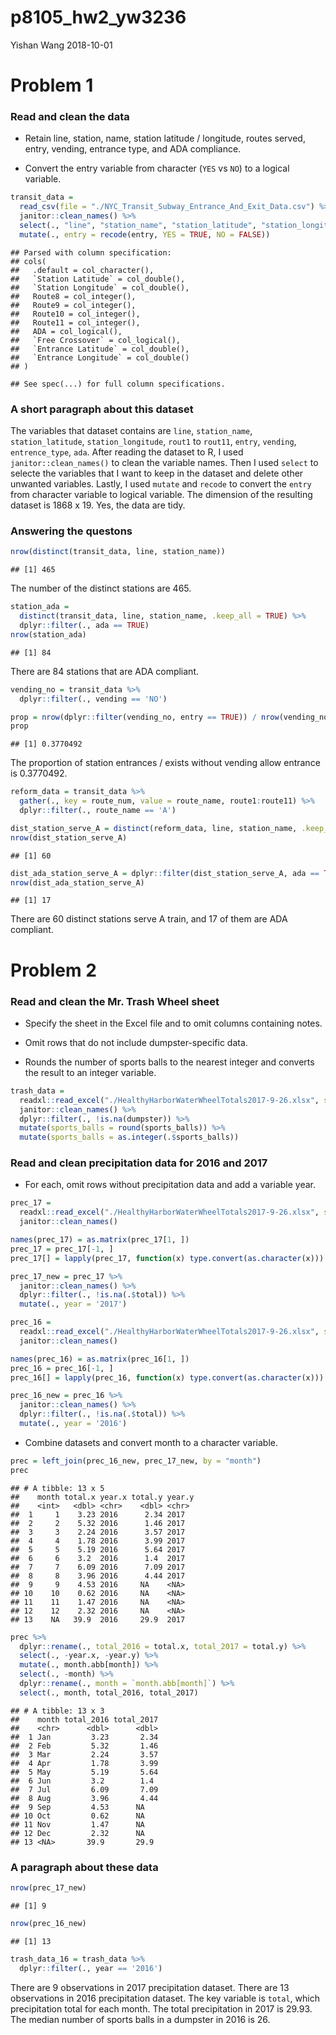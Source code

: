 p8105\_hw2\_yw3236
================
Yishan Wang
2018-10-01

Problem 1
=========

### Read and clean the data

-   Retain line, station, name, station latitude / longitude, routes served, entry, vending, entrance type, and ADA compliance.

-   Convert the entry variable from character (`YES` vs `NO`) to a logical variable.

``` r
transit_data = 
  read_csv(file = "./NYC_Transit_Subway_Entrance_And_Exit_Data.csv") %>% 
  janitor::clean_names() %>% 
  select(., "line", "station_name", "station_latitude", "station_longitude", "route1":"route11", "entry", "vending", "entrance_type", "ada") %>%
  mutate(., entry = recode(entry, YES = TRUE, NO = FALSE))
```

    ## Parsed with column specification:
    ## cols(
    ##   .default = col_character(),
    ##   `Station Latitude` = col_double(),
    ##   `Station Longitude` = col_double(),
    ##   Route8 = col_integer(),
    ##   Route9 = col_integer(),
    ##   Route10 = col_integer(),
    ##   Route11 = col_integer(),
    ##   ADA = col_logical(),
    ##   `Free Crossover` = col_logical(),
    ##   `Entrance Latitude` = col_double(),
    ##   `Entrance Longitude` = col_double()
    ## )

    ## See spec(...) for full column specifications.

### A short paragraph about this dataset

The variables that dataset contains are `line`, `station_name`, `station_latitude`, `station_longitude`, `rout1` to `rout11`, `entry`, `vending`, `entrence_type`, `ada`. After reading the dataset to R, I used `janitor::clean_names()` to clean the variable names. Then I used `select` to selecte the variables that I want to keep in the dataset and delete other unwanted variables. Lastly, I used `mutate` and `recode` to convert the `entry` from character variable to logical variable. The dimension of the resulting dataset is 1868 x 19. Yes, the data are tidy.

### Answering the questons

``` r
nrow(distinct(transit_data, line, station_name))
```

    ## [1] 465

The number of the distinct stations are 465.

``` r
station_ada = 
  distinct(transit_data, line, station_name, .keep_all = TRUE) %>%
  dplyr::filter(., ada == TRUE)
nrow(station_ada)
```

    ## [1] 84

There are 84 stations that are ADA compliant.

``` r
vending_no = transit_data %>%
  dplyr::filter(., vending == 'NO')

prop = nrow(dplyr::filter(vending_no, entry == TRUE)) / nrow(vending_no)
prop
```

    ## [1] 0.3770492

The proportion of station entrances / exists without vending allow entrance is 0.3770492.

``` r
reform_data = transit_data %>%
  gather(., key = route_num, value = route_name, route1:route11) %>%
  dplyr::filter(., route_name == 'A')

dist_station_serve_A = distinct(reform_data, line, station_name, .keep_all = TRUE)
nrow(dist_station_serve_A)
```

    ## [1] 60

``` r
dist_ada_station_serve_A = dplyr::filter(dist_station_serve_A, ada == TRUE)
nrow(dist_ada_station_serve_A)
```

    ## [1] 17

There are 60 distinct stations serve A train, and 17 of them are ADA compliant.

Problem 2
=========

### Read and clean the Mr. Trash Wheel sheet

-   Specify the sheet in the Excel file and to omit columns containing notes.

-   Omit rows that do not include dumpster-specific data.

-   Rounds the number of sports balls to the nearest integer and converts the result to an integer variable.

``` r
trash_data = 
  readxl::read_excel("./HealthyHarborWaterWheelTotals2017-9-26.xlsx", sheet = 1, range = cellranger::cell_cols("A:N")) %>% 
  janitor::clean_names() %>%
  dplyr::filter(., !is.na(dumpster)) %>%
  mutate(sports_balls = round(sports_balls)) %>%
  mutate(sports_balls = as.integer(.$sports_balls))
```

### Read and clean precipitation data for 2016 and 2017

-   For each, omit rows without precipitation data and add a variable year.

``` r
prec_17 =
  readxl::read_excel("./HealthyHarborWaterWheelTotals2017-9-26.xlsx", sheet = 3, range = cellranger::cell_cols("A:B")) %>% 
  janitor::clean_names() 

names(prec_17) = as.matrix(prec_17[1, ])
prec_17 = prec_17[-1, ]
prec_17[] = lapply(prec_17, function(x) type.convert(as.character(x))) 

prec_17_new = prec_17 %>%
  janitor::clean_names() %>%
  dplyr::filter(., !is.na(.$total)) %>%
  mutate(., year = '2017') 
```

``` r
prec_16 =
  readxl::read_excel("./HealthyHarborWaterWheelTotals2017-9-26.xlsx", sheet = 4, range = cellranger::cell_cols("A:B")) %>% 
  janitor::clean_names() 

names(prec_16) = as.matrix(prec_16[1, ])
prec_16 = prec_16[-1, ]
prec_16[] = lapply(prec_16, function(x) type.convert(as.character(x))) 

prec_16_new = prec_16 %>%
  janitor::clean_names() %>%
  dplyr::filter(., !is.na(.$total)) %>%
  mutate(., year = '2016') 
```

-   Combine datasets and convert month to a character variable.

``` r
prec = left_join(prec_16_new, prec_17_new, by = "month") 
prec
```

    ## # A tibble: 13 x 5
    ##    month total.x year.x total.y year.y
    ##    <int>   <dbl> <chr>    <dbl> <chr> 
    ##  1     1    3.23 2016      2.34 2017  
    ##  2     2    5.32 2016      1.46 2017  
    ##  3     3    2.24 2016      3.57 2017  
    ##  4     4    1.78 2016      3.99 2017  
    ##  5     5    5.19 2016      5.64 2017  
    ##  6     6    3.2  2016      1.4  2017  
    ##  7     7    6.09 2016      7.09 2017  
    ##  8     8    3.96 2016      4.44 2017  
    ##  9     9    4.53 2016     NA    <NA>  
    ## 10    10    0.62 2016     NA    <NA>  
    ## 11    11    1.47 2016     NA    <NA>  
    ## 12    12    2.32 2016     NA    <NA>  
    ## 13    NA   39.9  2016     29.9  2017

``` r
prec %>%
  dplyr::rename(., total_2016 = total.x, total_2017 = total.y) %>%
  select(., -year.x, -year.y) %>%
  mutate(., month.abb[month]) %>%
  select(., -month) %>%
  dplyr::rename(., month = `month.abb[month]`) %>%
  select(., month, total_2016, total_2017)
```

    ## # A tibble: 13 x 3
    ##    month total_2016 total_2017
    ##    <chr>      <dbl>      <dbl>
    ##  1 Jan         3.23       2.34
    ##  2 Feb         5.32       1.46
    ##  3 Mar         2.24       3.57
    ##  4 Apr         1.78       3.99
    ##  5 May         5.19       5.64
    ##  6 Jun         3.2        1.4 
    ##  7 Jul         6.09       7.09
    ##  8 Aug         3.96       4.44
    ##  9 Sep         4.53      NA   
    ## 10 Oct         0.62      NA   
    ## 11 Nov         1.47      NA   
    ## 12 Dec         2.32      NA   
    ## 13 <NA>       39.9       29.9

### A paragraph about these data

``` r
nrow(prec_17_new)
```

    ## [1] 9

``` r
nrow(prec_16_new)
```

    ## [1] 13

``` r
trash_data_16 = trash_data %>% 
  dplyr::filter(., year == '2016')
```

There are 9 observations in 2017 precipitation dataset. There are 13 observations in 2016 precipitation dataset. The key variable is `total`, which precipitation total for each month. The total precipitation in 2017 is 29.93. The median number of sports balls in a dumpster in 2016 is 26.
